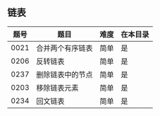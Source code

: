 ## 链表
|题号|题目|难度|在本目录|
|----|----|----|----|
|0021|合并两个有序链表|简单|是|
|0206|反转链表|简单|是|
|0237|删除链表中的节点|简单|是|
|0203|移除链表元素|简单|是|
|0234|回文链表|简单|是|